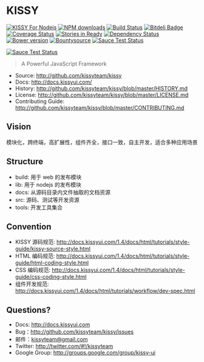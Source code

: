 # KISSY
[![KISSY For Nodejs](https://nodei.co/npm/kissy.png)](https://npmjs.org/package/kissy)
[![NPM downloads](http://img.shields.io/npm/dm/kissy.svg)](https://npmjs.org/package/kissy)
[![Build Status](https://secure.travis-ci.org/kissyteam/kissy.png?branch=master)](https://travis-ci.org/kissyteam/kissy)
[![Bitdeli Badge](https://d2weczhvl823v0.cloudfront.net/kissyteam/kissy/trend.png)](https://bitdeli.com/free "Bitdeli Badge")
[![Coverage Status](https://coveralls.io/repos/kissyteam/kissy/badge.png?branch=master)](https://coveralls.io/r/kissyteam/kissy?branch=master)
[![Stories in Ready](https://badge.waffle.io/kissyteam/kissy.png)](https://waffle.io/kissyteam/kissy)
[![Dependency Status](https://gemnasium.com/kissyteam/kissy.png)](https://gemnasium.com/kissyteam/kissy)
[![Bower version](https://badge.fury.io/bo/kissy.svg)](http://badge.fury.io/bo/kissy)
[![Bountysource](https://www.bountysource.com/badge/team?team_id=846&style=bounties_posted)](https://www.bountysource.com/teams/kissy/bounties?utm_source=kissy&utm_medium=shield&utm_campaign=bounties_posted)
[![Sauce Test Status](https://saucelabs.com/buildstatus/kissy)](https://saucelabs.com/u/kissy)

[![Sauce Test Status](https://saucelabs.com/browser-matrix/kissy.svg)](https://saucelabs.com/u/kissy)



> A Powerful JavaScript Framework

 * Source: <http://github.com/kissyteam/kissy>
 * Docs: <http://docs.kissyui.com/>
 * History: <http://github.com/kissyteam/kissy/blob/master/HISTORY.md>
 * License: <http://github.com/kissyteam/kissy/blob/master/LICENSE.md>
 * Contributing Guide: <http://github.com/kissyteam/kissy/blob/master/CONTRIBUTING.md>

## Vision

模块化，跨终端，高扩展性，组件齐全，接口一致，自主开发，适合多种应用场景


## Structure

 - build:         用于 web 的发布模块
 - lib:           用于 nodejs 的发布模块
 - docs:          从源码目录内文件抽取的文档资源
 - src:           源码、测试等开发资源
 - tools:         开发工具集合


## Convention

 * KISSY 源码规范: <http://docs.kissyui.com/1.4/docs/html/tutorials/style-guide/kissy-source-style.html>
 * HTML 编码规范: <http://docs.kissyui.com/1.4/docs/html/tutorials/style-guide/html-coding-style.html>
 * CSS 编码规范: <http://docs.kissyui.com/1.4/docs/html/tutorials/style-guide/css-coding-style.html>
 * 组件开发规范: <http://docs.kissyui.com/1.4/docs/html/tutorials/workflow/dev-spec.html>

## Questions?

 - Docs: <http://docs.kissyui.com>
 - Bug：<http://github.com/kissyteam/kissy/issues>
 - 邮件：<kissyteam@gmail.com>
 - Twitter: <http://twitter.com/#!/kissyteam>
 - Google Group: <http://groups.google.com/group/kissy-ui>